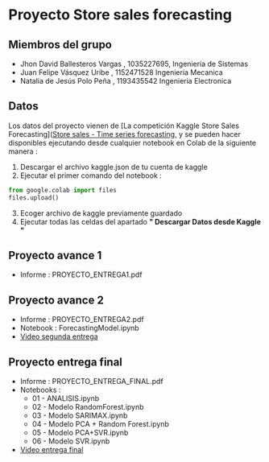 # Proyecto Store sales forecasting

## Miembros del grupo

- Jhon David Ballesteros Vargas , 1035227695, Ingeniería de Sistemas
- Juan Felipe Vásquez Uribe , 1152471528 Ingenieria Mecanica 
- Natalia de Jesús Polo Peña , 1193435542 Ingenieria Electronica

## Datos

Los datos del proyecto vienen de [La competición Kaggle Store Sales Forecasting]([Store sales - Time series forecasting](https://www.kaggle.com/competitions/store-sales-time-series-forecasting/), y se pueden hacer disponibles ejecutando desde cualquier notebook en Colab de la siguiente manera :

1) Descargar el archivo kaggle.json de tu cuenta de kaggle 
2) Ejecutar el primer comando del notebook : 
````python
from google.colab import files 
files.upload()
````

3) Ecoger archivo de kaggle previamente guardado 
4) Ejecutar todas las celdas del apartado **" Descargar Datos desde Kaggle "**

## Proyecto avance 1
- Informe : PROYECTO_ENTREGA1.pdf

## Proyecto avance 2
- Informe : PROYECTO_ENTREGA2.pdf
- Notebook : ForecastingModel.ipynb 
- [Video segunda entrega](https://www.youtube.com/watch?v=GInkMLm2ZwI&ab_channel=JUANFELIPEV%C3%81SQUEZURIBE)

## Proyecto entrega final
- Informe : PROYECTO_ENTREGA_FINAL.pdf
- Notebooks : 
    * 01 - ANALISIS.ipynb
    * 02 - Modelo RandomForest.ipynb
    * 03 - Modelo SARIMAX.ipynb
    * 04 - Modelo PCA + Random Forest.ipynb
    * 05 - Modelo PCA+SVR.ipynb
    * 06 - Modelo SVR.ipynb
- [Video entrega final](https://www.youtube.com/watch?v=0C9CFQX3jSQ)
